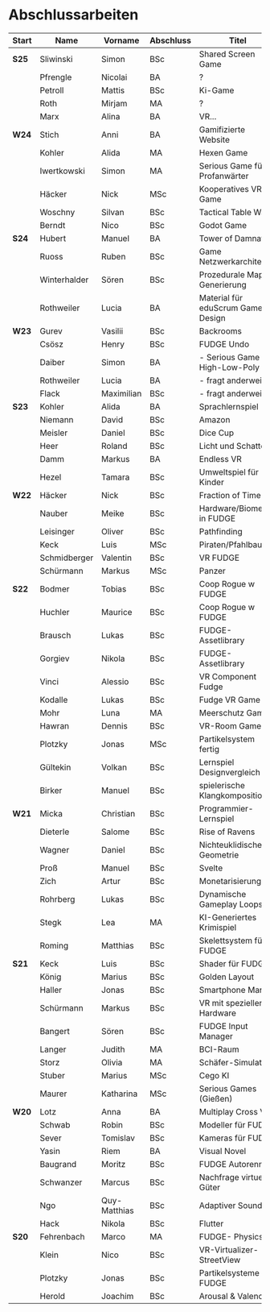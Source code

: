 # Abschlussarbeiten

| Start   | Name         | Vorname      | Abschluss | Titel                             | 2   |
| ------- | ------------ | ------------ | --------- | --------------------------------- | --- |
| **S25** | Sliwinski    | Simon        | BSc       | Shared Screen Game                |     |
|         | Pfrengle     | Nicolai      | BA        | ?                                 |     |
|         | Petroll      | Mattis       | BSc       | Ki-Game                           |     |
|         | Roth         | Mirjam       | MA        | ?                                 |     |
|         | Marx         | Alina        | BA        | VR...                             |     |
| **W24** | Stich        | Anni         | BA        | Gamifizierte Website              | X   |
|         | Kohler       | Alida        | MA        | Hexen Game                        |     |
|         | Iwertkowski  | Simon        | MA        | Serious Game für Profanwärter     |     |
|         | Häcker       | Nick         | MSc       | Kooperatives VR-Game              | X   |
|         | Woschny      | Silvan       | BSc       | Tactical Table Wars               |     |
|         | Berndt       | Nico         | BSc       | Godot Game                        |     |
| **S24** | Hubert       | Manuel       | BA        | Tower of Damnation                |     |
|         | Ruoss        | Ruben        | BSc       | Game Netzwerkarchitektur          | X   |
|         | Winterhalder | Sören        | BSc       | Prozedurale Map-Generierung       |     |
|         | Rothweiler   | Lucia        | BA        | Material für eduScrum Game Design |     |
| **W23** | Gurev        | Vasilii      | BSc       | Backrooms                         |     |
|         | Csösz        | Henry        | BSc       | FUDGE Undo                        |     |
|         | Daiber       | Simon        | BA        | - Serious Game / High-Low-Poly    |     |
|         | Rothweiler   | Lucia        | BA        | - fragt anderweitig               |     |
|         | Flack        | Maximilian   | BSc       | - fragt anderweitig               |     |
| **S23** | Kohler       | Alida        | BA        | Sprachlernspiel                   |     |
|         | Niemann      | David        | BSc       | Amazon                            |     |
|         | Meisler      | Daniel       | BSc       | Dice Cup                          |     |
|         | Heer         | Roland       | BSc       | Licht und Schatten                |     |
|         | Damm         | Markus       | BA        | Endless VR                        |     |
|         | Hezel        | Tamara       | BSc       | Umweltspiel für Kinder            |     |
| **W22** | Häcker       | Nick         | BSc       | Fraction of Time                  |     |
|         | Nauber       | Meike        | BSc       | Hardware/Biometrik in FUDGE       |     |
|         | Leisinger    | Oliver       | BSc       | Pathfinding                       |     |
|         | Keck         | Luis         | MSc       | Piraten/Pfahlbauten               |     |
|         | Schmidberger | Valentin     | BSc       | VR FUDGE                          |     |
|         | Schürmann    | Markus       | MSc       | Panzer                            |     |
| **S22** | Bodmer       | Tobias       | BSc       | Coop Rogue w FUDGE                |     |
|         | Huchler      | Maurice      | BSc       | Coop Rogue w FUDGE                |     |
|         | Brausch      | Lukas        | BSc       | FUDGE-Assetlibrary                |     |
|         | Gorgiev      | Nikola       | BSc       | FUDGE-Assetlibrary                |     |
|         | Vinci        | Alessio      | BSc       | VR Component Fudge                |     |
|         | Kodalle      | Lukas        | BSc       | Fudge VR Game                     |     |
|         | Mohr         | Luna         | MA        | Meerschutz Game                   |     |
|         | Hawran       | Dennis       | BSc       | VR-Room Game                      |     |
|         | Plotzky      | Jonas        | MSc       | Partikelsystem fertig             |     |
|         | Gültekin     | Volkan       | BSc       | Lernspiel Designvergleich         | X   |
|         | Birker       | Manuel       | BSc       | spielerische Klangkomposition     | X   |
| **W21** | Micka        | Christian    | BSc       | Programmier-Lernspiel             |     |
|         | Dieterle     | Salome       | BSc       | Rise of Ravens                    |     |
|         | Wagner       | Daniel       | BSc       | Nichteuklidische Geometrie        |     |
|         | Proß         | Manuel       | BSc       | Svelte                            | X   |
|         | Zich         | Artur        | BSc       | Monetarisierung                   | X   |
|         | Rohrberg     | Lukas        | BSc       | Dynamische Gameplay Loops         |     |
|         | Stegk        | Lea          | MA        | KI-Generiertes Krimispiel         |     |
|         | Roming       | Matthias     | BSc       | Skelettsystem für FUDGE           |     |
| **S21** | Keck         | Luis         | BSc       | Shader für FUDGE                  |     |
|         | König        | Marius       | BSc       | Golden Layout                     |     |
|         | Haller       | Jonas        | BSc       | Smartphone Marker                 |     |
|         | Schürmann    | Markus       | BSc       | VR mit spezieller Hardware        |     |
|         | Bangert      | Sören        | BSc       | FUDGE Input Manager               |     |
|         | Langer       | Judith       | MA        | BCI-Raum                          |     |
|         | Storz        | Olivia       | MA        | Schäfer-Simulation                |     |
|         | Stuber       | Marius       | MSc       | Cego KI                           | x   |
|         | Maurer       | Katharina    | MSc       | Serious Games (Gießen)            | x   |
| **W20** | Lotz         | Anna         | BA        | Multiplay Cross VR                |     |
|         | Schwab       | Robin        | BSc       | Modeller für FUDGE                |     |
|         | Sever        | Tomislav     | BSc       | Kameras für FUDGE                 |     |
|         | Yasin        | Riem         | BA        | Visual Novel                      |     |
|         | Baugrand     | Moritz       | BSc       | FUDGE Autorennen                  |     |
|         | Schwanzer    | Marcus       | BSc       | Nachfrage virtueller Güter        | x   |
|         | Ngo          | Quy-Matthias | BSc       | Adaptiver Sound                   | x   |
|         | Hack         | Nikola       | BSc       | Flutter                           | x   |
| **S20** | Fehrenbach   | Marco        | MA        | FUDGE- Physics                    |     |
|         | Klein        | Nico         | BSc       | VR-Virtualizer-StreetView         |     |
|         | Plotzky      | Jonas        | BSc       | Partikelsysteme in FUDGE          | x   |
|         | Herold       | Joachim      | BSc       | Arousal & Valence                 |     |
